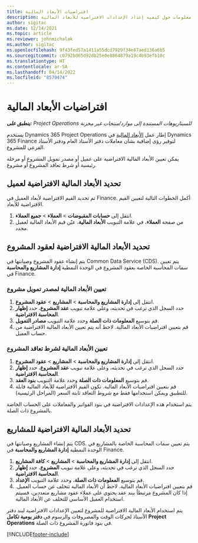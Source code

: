 ```yaml
---
title: افتراضيات الأبعاد المالية
description: يقدم هذا الموضوع معلومات حول كيفية إعداد الإعدادات الافتراضية للأبعاد المالية.
author: sigitac
ms.date: 12/14/2021
ms.topic: article
ms.reviewer: johnmichalak
ms.author: sigitac
ms.openlocfilehash: 9f43fed57a1411a55dcd7929f34e87aed136a6b5
ms.sourcegitcommit: c0792bd65d92db25e0e8864879a19c4b93efb10c
ms.translationtype: HT
ms.contentlocale: ar-SA
ms.lasthandoff: 04/14/2022
ms.locfileid: "8579474"
---
```

# <a name="financial-dimension-defaults"></a>افتراضيات الأبعاد المالية

_**ينطبق على:** Project Operations للسيناريوهات المستندة إلى موارد/منتجات غير مخزنة‬_



يستخدم Dynamics 365 Project Operations إطار عمل [الأبعاد المالية](/dynamics365/finance/general-ledger/financial-dimensions) في Dynamics 365 Finance لتوفير رؤى إضافية بشأن معاملات دفتر الأستاذ العام ودفتر الأستاذ الفرعي للمشروع.

يمكن تعيين الأبعاد المالية الافتراضية على عميل أو مصدر تمويل المشروع أو مرحلة رئيسية أو شرط تعاقد المشروع أو مشروع.

## <a name="define-default-financial-dimensions-for-a-customer"></a>تحديد الأبعاد المالية الافتراضية لعميل

تم تحديد القيم الافتراضية لأبعاد العميل في Finance. أكمل الخطوات التالية لتعيين القيم الافتراضية للأبعاد.

1. انتقل إلى **حسابات المقبوضات** > **العملاء** > **جميع العملاء**.
2. من صفحة **العملاء**، في علامة التبويب **الأبعاد المالية**، عيّن قيم الأبعاد المالية لعميل محدد.

## <a name="define-default-financial-dimensions-for-project-contracts"></a>تحديد الأبعاد المالية الافتراضية لعقود المشروع

يتم إنشاء عقود المشروع وصيانتها في Common Data Service (CDS). يتم تعيين سمات المحاسبة الخاصة بعقود المشروع في الوحدة النمطية **إدارة المشاريع والمحاسبة** في Finance.

### <a name="set-financial-dimensions-for-a-project-funding-source"></a>تعيين الأبعاد المالية لمصدر تمويل مشروع

1. انتقل إلى **إدارة المشاريع والمحاسبة** > **المشاريع** > **عقود المشروع**.
2. حدد السجل الذي ترغب في تحديثه، وعلى علامة تبويب **عقد المشروع**، حدد **إظهار المحاسبة الافتراضية**.
3. قم بتوسيع **المعلومات ذات الصلة** وحدد علامة التبويب **مصادر التمويل**.
4. قم بتعيين افتراضيات الأبعاد المالية. لاحظ أنه يتم تعيين الأبعاد المالية الافتراضية من حساب العميل.

### <a name="set-financial-dimensions-for-a-project-contract-line"></a>تعيين الأبعاد المالية لشرط تعاقد المشروع

1. انتقل إلى **إدارة المشاريع والمحاسبة** > **المشاريع** > **عقود المشروع**.
2. حدد السجل الذي ترغب في تحديثه، وعلى علامة تبويب **عقد المشروع**، حدد **إظهار المحاسبة الافتراضية**.
3. قم بتوسيع **المعلومات ذات الصلة** وحدد علامة التبويب **بنود العقد**.
4. قم بتعيين افتراضيات الأبعاد المالية. تكون القيم الافتراضية للأبعاد المالية قابلة للتطبيق ويمكن استخدامها فقط مع شروط التعاقد ثابتة السعر (المراحل الرئيسية).

يتم استخدام هذه الإعدادات الافتراضية في بنود الفواتير والمعاملات على الحساب الخاصة بالمشروع ذات الصلة.

## <a name="define-default-financial-dimensions-for-projects"></a>تحديد الأبعاد المالية الافتراضية للمشاريع

يتم إنشاء المشاريع وصيانتها في CDS. يتم تعيين سمات المحاسبة الخاصة بالمشاريع في الوحدة النمطية **إدارة المشاريع والمحاسبة** في Finance.

1. انتقل إلى **إدارة المشاريع والمحاسبة** > **المشاريع** > **كافة المشاريع**.
2. حدد السجل الذي ترغب في تحديثه، وعلى علامة تبويب **المشروع**، حدد **إظهار المحاسبة الافتراضية**.
3. قم بتوسيع **المعلومات ذات الصلة**، وحدد علامة التبويب **الإعداد**.
4. قم بتعيين افتراضيات الأبعاد المالية. لاحظ أن الأبعاد المالية تتخلف عن حساب العميل. إذا كان المشروع مرتبطاً ببند عقد يحتوي على عملاء عقود مشاريع متعددين، فسيتم استخدام العميل الأساسي للتخلف عن الأبعاد المالية.

يتم استخدام الأبعاد المالية الافتراضية للمشروع لتعيين الإعدادات الافتراضية لبند دفتر الأستاذ لحركات الوقت والمصروفات والرسوم في **دفتر يومية تكامل Project Operations** في بنود فاتورة المشروع ذات الصلة.

[!INCLUDE[footer-include](../includes/footer-banner.md)]
